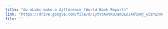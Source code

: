 ```yaml
---
title: "do mLabs make a difference (World Bank Report)"
link: "https://drive.google.com/file/d/1ytVoAwtKUJem3EoJXmlDWj_w3zYEnRdL/preview"
file: ''
---
```

